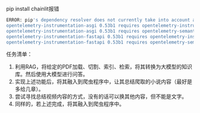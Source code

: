 pip install chainlit报错
```bash
ERROR: pip's dependency resolver does not currently take into account all the packages that are installed. This behaviour is the source of the following dependency conflicts.
opentelemetry-instrumentation-asgi 0.53b1 requires opentelemetry-instrumentation==0.53b1, but you have opentelemetry-instrumentation 0.52b1 which is incompatible.
opentelemetry-instrumentation-asgi 0.53b1 requires opentelemetry-semantic-conventions==0.53b1, but you have opentelemetry-semantic-conventions 0.52b1 which is incompatible.
opentelemetry-instrumentation-fastapi 0.53b1 requires opentelemetry-instrumentation==0.53b1, but you have opentelemetry-instrumentation 0.52b1 which is incompatible.
opentelemetry-instrumentation-fastapi 0.53b1 requires opentelemetry-semantic-conventions==0.53b1, but you have opentelemetry-semantic-conventions 0.52b1 which is incompatible.
```

任务清单：
1. 利用RAG，将给定的PDF加载、切割、索引、检索，将其转换为大模型的知识库。然后使用大模型进行问答。
2. 实现上述功能后，将其融入到爬虫程序中，让其总结爬取的小说内容（最好是多给几章）。
3. 尝试寻找总结视频内容的方式，没有的话可以换其他内容，但不能是文字。
4. 同样的，若上述完成，将其融入到爬虫程序中。